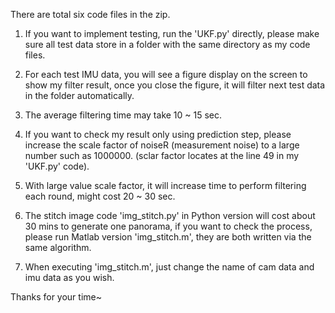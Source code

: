 There are total six code files in the zip.

1. If you want to implement testing, run the 'UKF.py' directly, please make sure all test data store in a folder with the same directory as my code files.

2. For each test IMU data, you will see a figure display on the screen to show my filter result, once you close the figure, it will filter next test data in the folder automatically. 

3. The average filtering time may take 10 ~ 15 sec.

4. If you want to check my result only using prediction step, please increase the scale factor of noiseR (measurement noise) to a large number such as 1000000. (sclar factor locates at the line 49 in my 'UKF.py' code). 

5. With large value scale factor, it will increase time to perform filtering each round, might cost 20 ~ 30 sec.

6. The stitch image code 'img_stitch.py' in Python version will cost about 30 mins to generate one panorama, if you want to check the process, please run Matlab version 'img_stitch.m', they are both written via the same algorithm.

7. When executing 'img_stitch.m', just change the name of cam data and imu data as you wish.

Thanks for your time~
